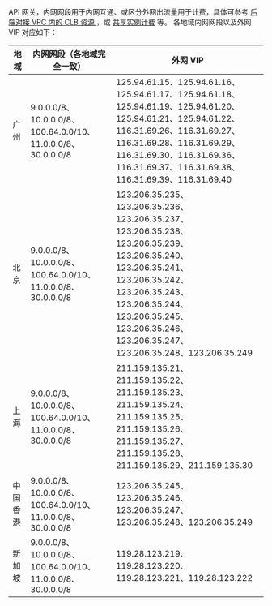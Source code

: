 API 网关，内网网段用于内网互通、或区分外网出流量用于计费，具体可参考 [后端对接 VPC 内的 CLB 资源
](https://cloud.tencent.com/document/product/628/42937)，或 [共享实例计费](https://cloud.tencent.com/document/product/628/39300) 等。
各地域内网网段以及外网 VIP 对应如下：


| 地域     | 内网网段（各地域完全一致）                           | 外网 VIP                                                     |
| -------- | ---------------------------------- | ------------------------------------------------------------ |
| 广州     | 9.0.0.0/8、10.0.0.0/8、100.64.0.0/10、11.0.0.0/8、30.0.0.0/8 | 125.94.61.15、125.94.61.16、125.94.61.17、125.94.61.18、125.94.61.19、125.94.61.20、125.94.61.21、125.94.61.22、116.31.69.26、116.31.69.27、116.31.69.28、116.31.69.29、116.31.69.30、116.31.69.36、116.31.69.37、116.31.69.38、116.31.69.39、116.31.69.40 |
| 北京     | 9.0.0.0/8、10.0.0.0/8、100.64.0.0/10、11.0.0.0/8、30.0.0.0/8 | 123.206.35.235、123.206.35.236、123.206.35.237、123.206.35.238、123.206.35.239、123.206.35.240、123.206.35.241、123.206.35.242、123.206.35.243、123.206.35.244、123.206.35.245、123.206.35.246、123.206.35.247、123.206.35.248、123.206.35.249|
| 上海     | 9.0.0.0/8、10.0.0.0/8、100.64.0.0/10、11.0.0.0/8、30.0.0.0/8 | 211.159.135.21、211.159.135.22、211.159.135.23、211.159.135.24、211.159.135.25、211.159.135.26、211.159.135.27、211.159.135.28、211.159.135.29、211.159.135.30                           |
| 中国香港     | 9.0.0.0/8、10.0.0.0/8、100.64.0.0/10、11.0.0.0/8、30.0.0.0/8 | 123.206.35.245、123.206.35.246、123.206.35.247、123.206.35.248、123.206.35.249  |
| 新加坡 |  9.0.0.0/8、10.0.0.0/8、100.64.0.0/10、11.0.0.0/8、30.0.0.0/8  | 119.28.123.219、119.28.123.220、119.28.123.221、119.28.123.222|
